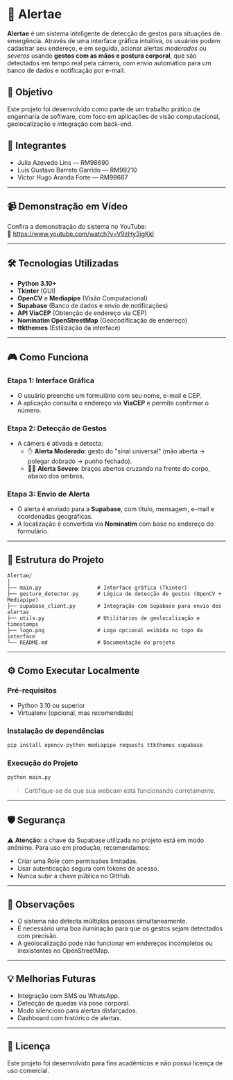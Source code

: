 # 🚨 Alertae

**Alertae** é um sistema inteligente de detecção de gestos para situações de emergência. Através de uma interface gráfica intuitiva, os usuários podem cadastrar seu endereço, e em seguida, acionar alertas *moderados* ou *severos* usando **gestos com as mãos e postura corporal**, que são detectados em tempo real pela câmera, com envio automático para um banco de dados e notificação por e-mail.

## 🧠 Objetivo

Este projeto foi desenvolvido como parte de um trabalho prático de engenharia de software, com foco em aplicações de visão computacional, geolocalização e integração com back-end.

## 👥 Integrantes

- Julia Azevedo Lins — RM98690  
- Luis Gustavo Barreto Garrido — RM99210  
- Victor Hugo Aranda Forte — RM99667

---
## 📹 Demonstração em Vídeo

Confira a demonstração do sistema no YouTube:  
🔗 https://www.youtube.com/watch?v=V9zHy3jgKkI

---

## 🛠️ Tecnologias Utilizadas

- **Python 3.10+**
- **Tkinter** (GUI)
- **OpenCV** e **Mediapipe** (Visão Computacional)
- **Supabase** (Banco de dados e envio de notificações)
- **API ViaCEP** (Obtenção de endereço via CEP)
- **Nominatim OpenStreetMap** (Geocodificação de endereço)
- **ttkthemes** (Estilização da interface)

---

## 🎮 Como Funciona

### Etapa 1: Interface Gráfica
- O usuário preenche um formulário com seu nome, e-mail e CEP.
- A aplicação consulta o endereço via **ViaCEP** e permite confirmar o número.

### Etapa 2: Detecção de Gestos
- A câmera é ativada e detecta:
  - ✋ **Alerta Moderado**: gesto do "sinal universal" (mão aberta → polegar dobrado → punho fechado).
  - 🙅‍♂️ **Alerta Severo**: braços abertos cruzando na frente do corpo, abaixo dos ombros.

### Etapa 3: Envio de Alerta
- O alerta é enviado para a **Supabase**, com título, mensagem, e-mail e coordenadas geográficas.
- A localização é convertida via **Nominatim** com base no endereço do formulário.

---

## 📁 Estrutura do Projeto

```
Alertae/
│
├── main.py                  # Interface gráfica (Tkinter)
├── gesture_detector.py      # Lógica de detecção de gestos (OpenCV + Mediapipe)
├── supabase_client.py       # Integração com Supabase para envio dos alertas
├── utils.py                 # Utilitários de geolocalização e timestamps
├── logo.png                 # Logo opcional exibida no topo da interface
└── README.md                # Documentação do projeto
```

---

## ⚙️ Como Executar Localmente

### Pré-requisitos

- Python 3.10 ou superior
- Virtualenv (opcional, mas recomendado)

### Instalação de dependências

```bash
pip install opencv-python mediapipe requests ttkthemes supabase
```

### Execução do Projeto

```bash
python main.py
```

> Certifique-se de que sua webcam está funcionando corretamente.

---

## 🛡️ Segurança

⚠️ **Atenção:** a chave da Supabase utilizada no projeto está em modo anônimo. Para uso em produção, recomendamos:

- Criar uma Role com permissões limitadas.
- Usar autenticação segura com tokens de acesso.
- Nunca subir a chave pública no GitHub.

---

## 📌 Observações

- O sistema não detecta múltiplas pessoas simultaneamente.
- É necessário uma boa iluminação para que os gestos sejam detectados com precisão.
- A geolocalização pode não funcionar em endereços incompletos ou inexistentes no OpenStreetMap.

---

## 💡 Melhorias Futuras

- Integração com SMS ou WhatsApp.
- Detecção de quedas via pose corporal.
- Modo silencioso para alertas disfarçados.
- Dashboard com histórico de alertas.

---

## 🧠 Licença

Este projeto foi desenvolvido para fins acadêmicos e não possui licença de uso comercial.
